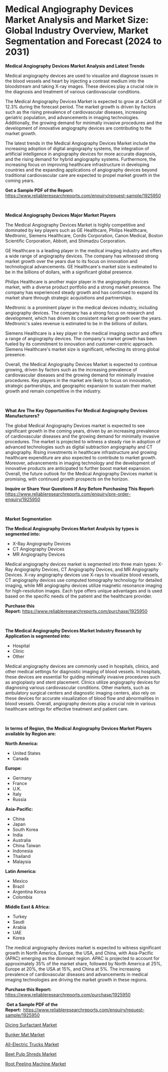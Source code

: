 <p><h1>Medical Angiography Devices Market Analysis and Market Size: Global Industry Overview, Market Segmentation and Forecast (2024 to 2031)</h1></p><p><strong>Medical Angiography Devices Market Analysis and Latest Trends</strong></p>
<p><p>Medical angiography devices are used to visualize and diagnose issues in the blood vessels and heart by injecting a contrast medium into the bloodstream and taking X-ray images. These devices play a crucial role in the diagnosis and treatment of various cardiovascular conditions.</p><p>The Medical Angiography Devices Market is expected to grow at a CAGR of 12.3% during the forecast period. The market growth is driven by factors such as the rising prevalence of cardiovascular diseases, increasing geriatric population, and advancements in imaging technologies. Additionally, the growing demand for minimally invasive procedures and the development of innovative angiography devices are contributing to the market growth.</p><p>The latest trends in the Medical Angiography Devices Market include the increasing adoption of digital angiography systems, the integration of artificial intelligence in angiography devices for more accurate diagnosis, and the rising demand for hybrid angiography systems. Furthermore, the increasing focus on improving healthcare infrastructure in developing countries and the expanding applications of angiography devices beyond traditional cardiovascular care are expected to propel market growth in the coming years.</p></p>
<p><strong>Get a Sample PDF of the Report:&nbsp;</strong> <a href="https://www.reliableresearchreports.com/enquiry/request-sample/1925950">https://www.reliableresearchreports.com/enquiry/request-sample/1925950</a></p>
<p>&nbsp;</p>
<p><strong>Medical Angiography Devices Major Market Players</strong></p>
<p><p>The Medical Angiography Devices Market is highly competitive and dominated by key players such as GE Healthcare, Philips Healthcare, Medtronic, Siemens Healthcare, Cordis Corporation, Canon Medical, Boston Scientific Corporation, Abbott, and Shimadzu Corporation. </p><p>GE Healthcare is a leading player in the medical imaging industry and offers a wide range of angiography devices. The company has witnessed strong market growth over the years due to its focus on innovation and technological advancements. GE Healthcare's market size is estimated to be in the billions of dollars, with a significant global presence.</p><p>Philips Healthcare is another major player in the angiography devices market, with a diverse product portfolio and a strong market presence. The company has experienced steady growth and has continued to expand its market share through strategic acquisitions and partnerships.</p><p>Medtronic is a prominent player in the medical devices industry, including angiography devices. The company has a strong focus on research and development, which has driven its consistent market growth over the years. Medtronic's sales revenue is estimated to be in the billions of dollars.</p><p>Siemens Healthcare is a key player in the medical imaging sector and offers a range of angiography devices. The company's market growth has been fueled by its commitment to innovation and customer-centric approach. Siemens Healthcare's market size is significant, reflecting its strong global presence.</p><p>Overall, the Medical Angiography Devices Market is expected to continue growing, driven by factors such as the increasing prevalence of cardiovascular diseases and the growing demand for minimally invasive procedures. Key players in the market are likely to focus on innovation, strategic partnerships, and geographic expansion to sustain their market growth and remain competitive in the industry.</p></p>
<p>&nbsp;</p>
<p><strong>What Are The Key Opportunities For Medical Angiography Devices Manufacturers?</strong></p>
<p><p>The global Medical Angiography Devices market is expected to see significant growth in the coming years, driven by an increasing prevalence of cardiovascular diseases and the growing demand for minimally invasive procedures. The market is projected to witness a steady rise in adoption of advanced technologies such as digital subtraction angiography and CT angiography. Rising investments in healthcare infrastructure and growing healthcare expenditure are also expected to contribute to market growth. Moreover, advancements in imaging technology and the development of innovative products are anticipated to further boost market expansion. Overall, the future outlook for the Medical Angiography Devices market is promising, with continued growth prospects on the horizon.</p></p>
<p><strong>Inquire or Share Your Questions If Any Before Purchasing This Report:</strong> <a href="https://www.reliableresearchreports.com/enquiry/pre-order-enquiry/1925950">https://www.reliableresearchreports.com/enquiry/pre-order-enquiry/1925950</a></p>
<p>&nbsp;</p>
<p><strong>Market Segmentation</strong></p>
<p><strong>The Medical Angiography Devices Market Analysis by types is segmented into:</strong></p>
<p><ul><li>X-Ray Angiography Devices</li><li>CT Angiography Devices</li><li>MR Angiography Devices</li></ul></p>
<p><p>Medical angiography devices market is segmented into three main types: X-Ray Angiography Devices, CT Angiography Devices, and MR Angiography Devices. X-ray angiography devices use X-rays to visualize blood vessels, CT angiography devices use computed tomography technology for detailed imaging, while MR angiography devices utilize magnetic resonance imaging for high-resolution images. Each type offers unique advantages and is used based on the specific needs of the patient and the healthcare provider.</p></p>
<p><strong>Purchase this Report:&nbsp;</strong><a href="https://www.reliableresearchreports.com/purchase/1925950">https://www.reliableresearchreports.com/purchase/1925950</a></p>
<p>&nbsp;</p>
<p><strong>The Medical Angiography Devices Market Industry Research by Application is segmented into:</strong></p>
<p><ul><li>Hospital</li><li>Clinic</li><li>Other</li></ul></p>
<p><p>Medical angiography devices are commonly used in hospitals, clinics, and other medical settings for diagnostic imaging of blood vessels. In hospitals, these devices are essential for guiding minimally invasive procedures such as angioplasty and stent placement. Clinics utilize angiography devices for diagnosing various cardiovascular conditions. Other markets, such as ambulatory surgical centers and diagnostic imaging centers, also rely on these devices for accurate visualization of blood flow and abnormalities in blood vessels. Overall, angiography devices play a crucial role in various healthcare settings for effective treatment and patient care.</p></p>
<p>&nbsp;</p>
<p><strong>In terms of Region, the Medical Angiography Devices Market Players available by Region are:</strong></p>
<p>
    <p> <strong> North America: </strong>
        <ul>
            <li>United States</li>
            <li>Canada</li>
        </ul>
        </p> 
    <p> <strong> Europe: </strong>
        <ul>
            <li>Germany</li>
            <li>France</li>
            <li>U.K.</li>
            <li>Italy</li>
            <li>Russia</li>
        </ul>
        </p> 
    <p> <strong> Asia-Pacific: </strong>
        <ul>
            <li>China</li>
            <li>Japan</li>
            <li>South Korea</li>
            <li>India</li>
            <li>Australia</li>
            <li>China Taiwan</li>
            <li>Indonesia</li>
            <li>Thailand</li>
            <li>Malaysia</li>
        </ul>
        </p> 
    <p> <strong> Latin America: </strong>
        <ul>
            <li>Mexico</li>
            <li>Brazil</li>
            <li>Argentina Korea</li>
            <li>Colombia</li>
        </ul>
        </p> 
    <p> <strong> Middle East & Africa: </strong>
        <ul>
            <li>Turkey</li>
            <li>Saudi</li>
            <li>Arabia</li>
            <li>UAE</li>
            <li>Korea</li>
        </ul>
    </p>
    </p>
<p><p>The medical angiography devices market is expected to witness significant growth in North America, Europe, the USA, and China, with Asia-Pacific (APAC) emerging as the dominant region. APAC is projected to account for approximately 35% of the market share, followed by North America at 25%, Europe at 20%, the USA at 15%, and China at 5%. The increasing prevalence of cardiovascular diseases and advancements in medical imaging technologies are driving the market growth in these regions.</p></p>
<p><strong>Purchase this Report: </strong><a href="https://www.reliableresearchreports.com/purchase/1925950">https://www.reliableresearchreports.com/purchase/1925950</a></p>
<p>&nbsp;<strong>Get a Sample PDF of the Report:&nbsp;&nbsp;</strong><a href="https://www.reliableresearchreports.com/enquiry/request-sample/1925950">https://www.reliableresearchreports.com/enquiry/request-sample/1925950</a></p>
<p><strong></strong></p>
<p><p><a href="https://full-wildebeest-80b.notion.site/Dicing-Surfactant-Market-Insights-Market-Players-and-Forecast-Till-2031-15ca3483613f4b22be66930b842da596">Dicing Surfactant Market</a></p><p><a href="https://view.publitas.com/reportprime-1/bunker-mat-market-research-report-unlocks-analysis-on-the-market-financial-status-market-size-and-market-revenue-upto-2031/">Bunker Mat Market</a></p><p><a href="https://flame-sidecar-702.notion.site/All-Electric-Trucks-Market-Size-Reflecting-a-Forecast-Till-2031-Market-By-Type-By-Application-and--456b1470390048978aed666b885fc005">All-Electric Trucks Market</a></p><p><a href="https://view.publitas.com/reportprime-1/global-beet-pulp-shreds-market-size-and-market-trends-insights-and-projections-from-2024-to-2031/">Beet Pulp Shreds Market</a></p><p><a href="https://pretty-mail-caf.notion.site/Root-Peeling-Machine-Market-Growth-Market-Trends-COVID-19-Impact-and-Forecasts-for-period-from-20-13e07d17e1334043aaad8b3eb411fe13">Root Peeling Machine Market</a></p></p>